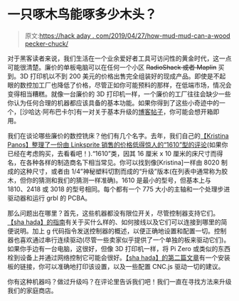 # 一只啄木鸟能啄多少木头？

> 原文:[https://hack aday . com/2019/04/27/how-mud-mud-can-a-wood pecker-chuck/](https://hackaday.com/2019/04/27/how-much-wood-can-a-woodpecker-chuck/)

对于黑客读者来说，我们生活在一个业余爱好者工具可访问性的黄金时代，这一点可能很清楚。廉价的单板电脑可以在任何一个小区 ~~RadioShack 或者 Maplin~~ 买到。3D 打印机以不到 200 美元的价格出售完全组装好的现成产品。即使是不起眼的数控加工厂也降低了价格，尽管正如你可能预料的那样，在低端市场，情况会变得相当糟糕。就像一台廉价的 3D 打印机一样，一个廉价的工厂往往会缺少一些你认为任何合理的机器都应该具备的基本功能。如果你得到了这些小奇迹中的一个，[沙哈达·阿布巴卡尔]有一对关于基本升级的[博客帖子](https://blog.shahada.abubakar.net/post/adding-end-stops-limit-switches-to-the-3018-woodpecker-cnc-router)，你可能会想开箱即用。

我们在谈论哪些廉价的数控铣床？他们有几个名字。去年，我们自己的[【Kristina Panos】整理了一份由 Linksprite 销售的价格低得惊人的“1610”型的评论](https://hackaday.com/2018/01/16/review-linksprite-mini-cnc/)(如果你已经在考虑购买，去看看吧！).“1610”类，因其 16 厘米 x 10 厘米的床尺寸而得名，在各种各样的制造商名下相当常见。你可以找到像[Kristina]一样由 8020 制成的这种尺寸，或者由 1/4”神秘塑料切割而成的“升级”版本(在列表中通常称为胶木，但你的猜测和我们的猜测一样准确)。1610 是最小的型号，但基本上与 1810、2418 或 3018 的型号相同。每个都有一个 775 大小的主轴和一个处理步进驱动器和运行 grbl 的 PCBA。

那么问题出在哪里？首先，这些机器都没有限位开关，尽管控制器支持它们。[【sha hada】的指南](https://blog.shahada.abubakar.net/post/adding-end-stops-limit-switches-to-the-3018-woodpecker-cnc-router)有关于买什么样的、如何接线以及它们可以连接到哪里的简便说明。加上 g 代码指令发送控制器的概述，以便正确地设置和配置一切。控制器也喜欢通过串行连续驱动(尽管一些卖家似乎提供了一个单独的板来驱动它们)。如果你手边有一台电脑，这很好，但像 3D 打印机一样，将 Pi Zero 或类似的东西栓到设备上并通过网络控制它可能会很好。[【sha hada】的第二篇文章](https://blog.shahada.abubakar.net/post/adding-a-raspberry-pi-zero-w-and-cnc-js-to-the-3018-woodpecker-cnc-router)有一个安装板的链接，你可以准确地打印该设置，以及一些配置 CNC.js 驱动一切的建议。

你有这种机器吗？做过升级吗？在评论里告诉我们吧！我们一直在寻找方法来升级我们的家庭商店。